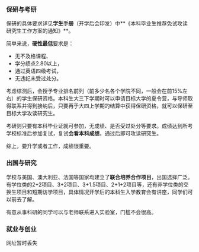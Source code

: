 ### 保研与考研

保研的具体要求详见**学生手册**（开学后会印发）中**《本科毕业生推荐免试攻读研究生工作方案的通知》**。

简单来说，**硬性最低**要求是：

- 无不及格课程、
- 学分绩点2.80以上，
- 通过英语四级考试，
- 无违纪未受过处分。

考虑综测后，会授予专业排名前列（前多少名各个学院不同，一般会在前15%左右）的学生保研资格。本科生大三下学期时可以申请目标大学的夏令营，与导师取得联系并得到接纳后，只要再于大四上学期的结算中获得保研资格，就可以保研至目标大学攻读研究生。

考研则只要有本科毕业证就可参加，无成绩、是否受过处分等要求。成绩达到所考学校标准后参加复试，复试**会看本科成绩**，通过后即可攻读研究生。

综上，要升学或者工作，成绩很重要。



### 出国与研究

学校与美国、澳大利亚、法国等国家均建立了**联合培养合作项目**，出国选择广泛。有学位类的2+2项目、3+2项目、3+1.5项目、2+1+2项目等，还有非学位类的交换生项目和短期访学项目，具体情况开学后的本科生入学教育会有讲座，同学们可以前去了解。

有意从事科研的同学可以与老师联系进入实验室，门槛不会很高。

### 就业与创业

网址暂时丢失




